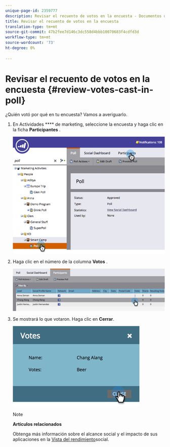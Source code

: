 ```yaml
---
unique-page-id: 2359777
description: Revisar el recuento de votos en la encuesta - Documentos de marketing - Documentación del producto
title: Revisar el recuento de votos en la encuesta
translation-type: tm+mt
source-git-commit: 47b2fee7d146c3dc558d4bbb10070683f4cdfd3d
workflow-type: tm+mt
source-wordcount: '73'
ht-degree: 0%

---
```



# Revisar el recuento de votos en la encuesta {#review-votes-cast-in-poll}

¿Quién votó por qué en tu encuesta? Vamos a averiguarlo.

1. En Actividades **** de marketing, seleccione la encuesta y haga clic en la ficha **Participantes** .

   ![](assets/image2015-5-12-14-3a35-3a10.png)

1. Haga clic en el número de la columna **Votos** .

   ![](assets/image2015-5-12-14-3a36-3a36.png)

1. Se mostrará lo que votaron. Haga clic en **Cerrar**.

   ![](assets/image2015-5-12-14-3a37-3a24.png)

   >[!NOTE]
   >
   >**Artículos relacionados**
   >
   >
   >Obtenga más información sobre el alcance social y el impacto de sus aplicaciones en la [Vista del rendimiento](../../../../product-docs/demand-generation/social/social-functions/view-social-performance.md)social.

